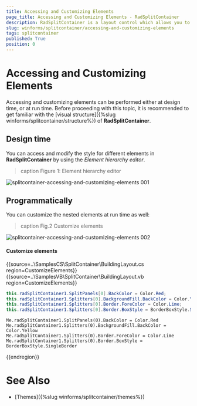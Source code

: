 ```yaml
---
title: Accessing and Customizing Elements
page_title: Accessing and Customizing Elements - RadSplitContainer
description: RadSplitContainer is a layout control which allows you to add many container panels to a form, separated by splitter(s).
slug: winforms/splitcontainer/accessing-and-customizing-elements
tags: splitcontainer
published: True
position: 0 
---
```


# Accessing and Customizing Elements
 
Accessing and customizing elements can be performed either at design time, or at run time. Before proceeding with this topic, it is recommended to get familiar with the [visual structure]({%slug winforms/splitcontainer/structure%}) of **RadSplitContainer**.
      

## Design time

You can access and modify the style for different elements in **RadSplitContainer** by using the *Element hierarchy editor*.

>caption Figure 1: Element hierarchy editor

![splitcontainer-accessing-and-customizing-elements 001](images/splitcontainer-accessing-and-customizing-elements001.png)

## Programmatically

You can customize the nested elements at run time as well:

>caption Fig.2 Customize elements

![splitcontainer-accessing-and-customizing-elements 002](images/splitcontainer-accessing-and-customizing-elements002.png)

#### Customize elements 

{{source=..\SamplesCS\SplitContainer\BuildingLayout.cs region=CustomizeElements}} 
{{source=..\SamplesVB\SplitContainer\BuildingLayout.vb region=CustomizeElements}} 

````C#
this.radSplitContainer1.SplitPanels[0].BackColor = Color.Red;
this.radSplitContainer1.Splitters[0].BackgroundFill.BackColor = Color.Yellow;
this.radSplitContainer1.Splitters[0].Border.ForeColor = Color.Lime;
this.radSplitContainer1.Splitters[0].Border.BoxStyle = BorderBoxStyle.SingleBorder;

````
````VB.NET
Me.radSplitContainer1.SplitPanels(0).BackColor = Color.Red
Me.radSplitContainer1.Splitters(0).BackgroundFill.BackColor = Color.Yellow
Me.radSplitContainer1.Splitters(0).Border.ForeColor = Color.Lime
Me.radSplitContainer1.Splitters(0).Border.BoxStyle = BorderBoxStyle.SingleBorder

````

{{endregion}}  

# See Also

* [Themes]({%slug winforms/splitcontainer/themes%})	
